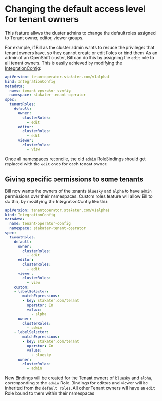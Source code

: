 # Changing the default access level for tenant owners

This feature allows the cluster admins to change the default roles assigned to Tenant owner, editor, viewer groups.

For example, if Bill as the cluster admin wants to reduce the privileges that tenant owners have, so they cannot create or edit Roles or bind them. As an admin of an OpenShift cluster, Bill can do this by assigning the `edit` role to all tenant owners. This is easily achieved by modifying the [IntegrationConfig](/content/integration-config.md):

```yaml
apiVersion: tenantoperator.stakater.com/v1alpha1
kind: IntegrationConfig
metadata:
  name: tenant-operator-config
  namespace: stakater-tenant-operator
spec:
  tenantRoles:
    default:
      owner:
        clusterRoles:
          - edit
      editor:
        clusterRoles:
          - edit
      viewer:
        clusterRoles:
          - view
```

Once all namespaces reconcile, the old `admin` RoleBindings should get replaced with the `edit` ones for each tenant owner.

## Giving specific permissions to some tenants

Bill now wants the owners of the tenants `bluesky` and `alpha` to have `admin` permissions over their namespaces. Custom roles feature will allow Bill to do this, by modifying the IntegrationConfig like this:

```yaml
apiVersion: tenantoperator.stakater.com/v1alpha1
kind: IntegrationConfig
metadata:
  name: tenant-operator-config
  namespace: stakater-tenant-operator
spec:
  tenantRoles:
    default:
      owner:
        clusterRoles:
          - edit
      editor:
        clusterRoles:
          - edit
      viewer:
        clusterRoles:
          - view
    custom:
    - labelSelector:
        matchExpressions:
        - key: stakater.com/tenant
          operator: In
          values:
            - alpha
      owner:
        clusterRoles:
          - admin
    - labelSelector:
        matchExpressions:
        - key: stakater.com/tenant
          operator: In
          values:
            - bluesky
      owner:
        clusterRoles:
          - admin
```

New Bindings will be created for the Tenant owners of `bluesky` and `alpha`, corresponding to the `admin` Role. Bindings for editors and viewer will be inherited from the `default roles`. All other Tenant owners will have an `edit` Role bound to them within their namespaces
